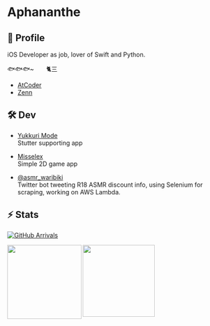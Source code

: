 # Aphananthe


## 👤 Profile

iOS Developer as job, lover of Swift and Python.

🐟🐟🐟~　　🐈三

- [AtCoder](https://atcoder.jp/users/Aphananthe)
- [Zenn](https://zenn.dev/aphananthe42)


## 🛠 Dev

- [Yukkuri Mode](https://apple.co/3pT5XRd) <br>
  Stutter supporting app
  
- [Misselex](https://apple.co/3oSj6ed) <br>
  Simple 2D game app
  
- [@asmr_waribiki](https://twitter.com/asmr_waribiki) <br>
  Twitter bot tweeting R18 ASMR discount info, using Selenium for scraping, working on AWS Lambda.
 

## ⚡️ Stats

[![GitHub Arrivals](https://komarev.com/ghpvc/?username=aphananthe42)](https://github.com/aphananthe42)

<a href="https://github.com/aphananthe42">
  <img 
    align="left"
    height="170px" 
    src="https://github-readme-stats.vercel.app/api?username=aphananthe42&show_icons=true&count_private=true&theme=tokyonight" 
  />
</a>

<a href="https://github.com/aphananthe42">
  <img 
    align="left"
    height="165px"
    src="https://github-readme-stats.vercel.app/api/top-langs/?username=aphananthe42&layout=compact&theme=tokyonight"
  />
</a>
